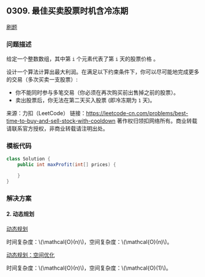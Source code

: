 <script src="https://cdn.bootcss.com/mathjax/2.7.7/MathJax.js?config=TeX-AMS-MML_HTMLorMML"></script>

## 0309. 最佳买卖股票时机含冷冻期

[刷题](qu0309/solu/Solution.java)

### 问题描述

给定一个整数数组，其中第 `i` 个元素代表了第 `i` 天的股票价格 。​

设计一个算法计算出最大利润。在满足以下约束条件下，你可以尽可能地完成更多的交易（多次买卖一支股票）:

* 你不能同时参与多笔交易（你必须在再次购买前出售掉之前的股票）。
* 卖出股票后，你无法在第二天买入股票 (即冷冻期为 `1` 天)。

来源：力扣（LeetCode）
链接：https://leetcode-cn.com/problems/best-time-to-buy-and-sell-stock-with-cooldown
著作权归领扣网络所有。商业转载请联系官方授权，非商业转载请注明出处。

### 模板代码

``` java
class Solution {
    public int maxProfit(int[] prices) {

    }
}
```

### 解决方案

#### 2. 动态规划

[动态规划](qu0309/solu3/Solution.java)

时间复杂度：\\(\mathcal{O}(n)\\)，空间复杂度：\\(\mathcal{O}(n)\\)。

[动态规划：空间优化](qu0309/solu4/Solution.java)

时间复杂度：\\(\mathcal{O}(n)\\)，空间复杂度：\\(\mathcal{O}(1)\\)。

